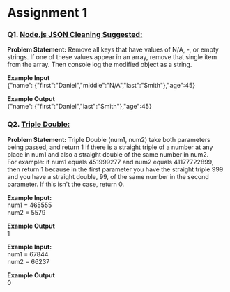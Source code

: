 # Assignment 1

### Q1. <u>Node.js JSON Cleaning Suggested:</u>

<b>Problem Statement:</b> Remove all keys that have values of N/A, -, or empty strings. If one of these values appear in an array, remove that single item from the array. Then console log the modified object as a string.

<b>Example Input</b>
<br>
{"name”: {"first":"Daniel","middle":"N/A","last":"Smith"},"age":45}

<b>Example Output</b>
<br>
{"name”: {"first":"Daniel","last":"Smith"},"age":45}
<br>
### Q2. <u>Triple Double:</u>

<b>Problem Statement:</b> Triple Double (num1, num2) take both parameters being passed, and return 1 if there is a straight triple of a number at any place in num1 and also a straight double of the same number in num2.
<br>
For example: if num1 equals 451999277 and num2 equals 41177722899, then return 1 because in the first parameter you have the straight triple 999 and you have a straight double, 99, of the same number in the second parameter. If this isn't the case, return 0.


<b>Example Input:</b>
<br>
num1 = 465555
<br>
num2 = 5579

<b>Example Output</b>
<br>
1

<b>Example Input:</b>
<br>
num1 = 67844
<br>
num2 = 66237

<b>Example Output</b>
<br>
0